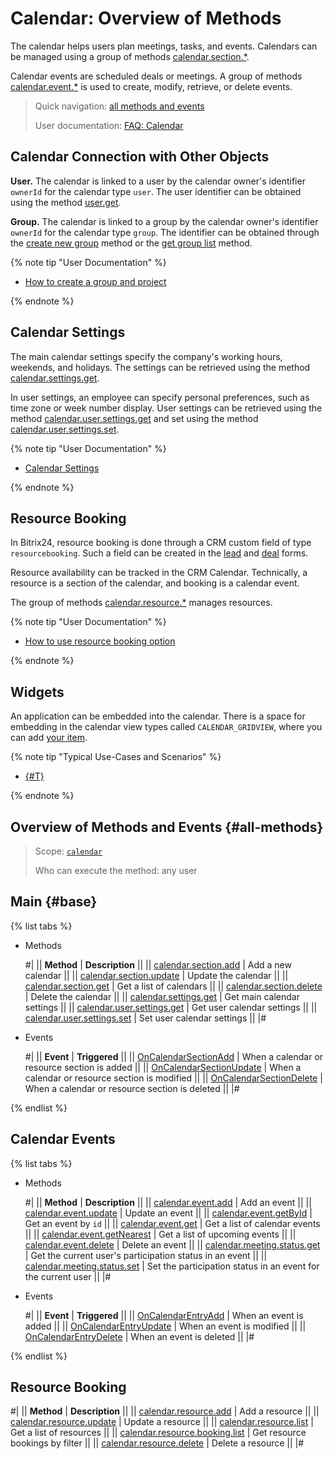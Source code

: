 # Calendar: Overview of Methods

The calendar helps users plan meetings, tasks, and events. Calendars can be managed using a group of methods [calendar.section.*](#base).

Calendar events are scheduled deals or meetings. A group of methods [calendar.event.*](./calendar-event/index.md) is used to create, modify, retrieve, or delete events.

> Quick navigation: [all methods and events](#all-methods) 
> 
> User documentation: [FAQ: Calendar](https://helpdesk.bitrix24.com/open/15144548/)

## Calendar Connection with Other Objects

**User.** The calendar is linked to a user by the calendar owner's identifier `ownerId` for the calendar type `user`. The user identifier can be obtained using the method [user.get](../user/user-get.md).

**Group.** The calendar is linked to a group by the calendar owner's identifier `ownerId` for the calendar type `group`. The identifier can be obtained through the [create new group](../sonet-group/sonet-group-create.md) method or the [get group list](../sonet-group/socialnetwork-api-workgroup-list.md) method.

{% note tip "User Documentation" %}

- [How to create a group and project](https://helpdesk.bitrix24.com/open/22796428/)

{% endnote %}

## Calendar Settings

The main calendar settings specify the company's working hours, weekends, and holidays. The settings can be retrieved using the method [calendar.settings.get](./calendar-settings-get.md).

In user settings, an employee can specify personal preferences, such as time zone or week number display. User settings can be retrieved using the method [calendar.user.settings.get](./calendar-user-settings-get.md) and set using the method [calendar.user.settings.set](./calendar-user-settings-set.md).

{% note tip "User Documentation" %}

- [Calendar Settings](https://helpdesk.bitrix24.com/open/13981546/)

{% endnote %}

## Resource Booking

In Bitrix24, resource booking is done through a CRM custom field of type `resourcebooking`. Such a field can be created in the [lead](../crm/leads/userfield/index.md) and [deal](../crm/deals/user-defined-fields/index.md) forms.

Resource availability can be tracked in the CRM Calendar. Technically, a resource is a section of the calendar, and booking is a calendar event.

The group of methods [calendar.resource.*](./resource/index.md) manages resources.

{% note tip "User Documentation" %}

- [How to use resource booking option](https://helpdesk.bitrix24.com/open/15375256/)

{% endnote %}

## **Widgets**

An application can be embedded into the calendar. There is a space for embedding in the calendar view types called `CALENDAR_GRIDVIEW`, where you can add [your item](../widgets/calendar.md).

{% note tip "Typical Use-Cases and Scenarios" %}

- [{#T}](../widgets/index.md)

{% endnote %}

## Overview of Methods and Events {#all-methods}

> Scope: [`calendar`](../scopes/permissions.md)
>
> Who can execute the method: any user

## Main {#base}

{% list tabs %}

- Methods

    #| 
    || **Method** | **Description** ||
    || [calendar.section.add](./calendar-section-add.md) | Add a new calendar ||
    || [calendar.section.update](./calendar-section-update.md) | Update the calendar ||
    || [calendar.section.get](./calendar-section-get.md) | Get a list of calendars ||
    || [calendar.section.delete](./calendar-section-delete.md) | Delete the calendar ||
    || [calendar.settings.get](./calendar-settings-get.md) | Get main calendar settings ||
    || [calendar.user.settings.get](./calendar-user-settings-get.md) | Get user calendar settings ||
    || [calendar.user.settings.set](./calendar-user-settings-set.md) | Set user calendar settings ||
    |#

- Events

    #| 
    || **Event** | **Triggered** ||
    || [OnCalendarSectionAdd](./events/on-calendar-section-add.md) | When a calendar or resource section is added ||
    || [OnCalendarSectionUpdate](./events/on-calendar-section-update.md) | When a calendar or resource section is modified ||
    || [OnCalendarSectionDelete](./events/on-calendar-section-delete.md) | When a calendar or resource section is deleted ||
    |#

{% endlist %}

## Calendar Events

{% list tabs %}

- Methods

    #| 
    || **Method** | **Description** ||
    || [calendar.event.add](./calendar-event/calendar-event-add.md) | Add an event ||
    || [calendar.event.update](./calendar-event/calendar-event-update.md) | Update an event ||
    || [calendar.event.getById](./calendar-event/calendar-event-get-by-id.md) | Get an event by `id` ||
    || [calendar.event.get](./calendar-event/calendar-event-get.md) | Get a list of calendar events ||
    || [calendar.event.getNearest](./calendar-event/calendar-event-get-nearest.md) | Get a list of upcoming events ||
    || [calendar.event.delete](./calendar-event/calendar-event-delete.md) | Delete an event ||
    || [calendar.meeting.status.get](./calendar-event/calendar-meeting-status-get.md) | Get the current user's participation status in an event ||
    || [calendar.meeting.status.set](./calendar-event/calendar-meeting-status-set.md) | Set the participation status in an event for the current user ||
    |#

- Events

    #| 
    || **Event** | **Triggered** ||
    || [OnCalendarEntryAdd](./events/on-calendar-entry-add.md) | When an event is added ||
    || [OnCalendarEntryUpdate](./events/on-calendar-entry-update.md) | When an event is modified ||
    || [OnCalendarEntryDelete](./events/on-calendar-entry-delete.md) | When an event is deleted ||
    |#

{% endlist %}

## Resource Booking

#| 
|| **Method** | **Description** ||
|| [calendar.resource.add](./resource/calendar-resource-add.md) | Add a resource ||
|| [calendar.resource.update](./resource/calendar-resource-update.md) | Update a resource ||
|| [calendar.resource.list](./resource/calendar-resource-list.md) | Get a list of resources ||
|| [calendar.resource.booking.list](./resource/calendar-resource-booking-list.md) | Get resource bookings by filter ||
|| [calendar.resource.delete](./resource/calendar-resource-delete.md) | Delete a resource ||
|#